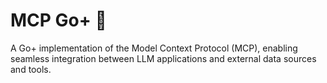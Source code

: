 MCP Go+ 🚀
=====

A Go+ implementation of the Model Context Protocol (MCP), enabling seamless integration between LLM applications and external data sources and tools.
